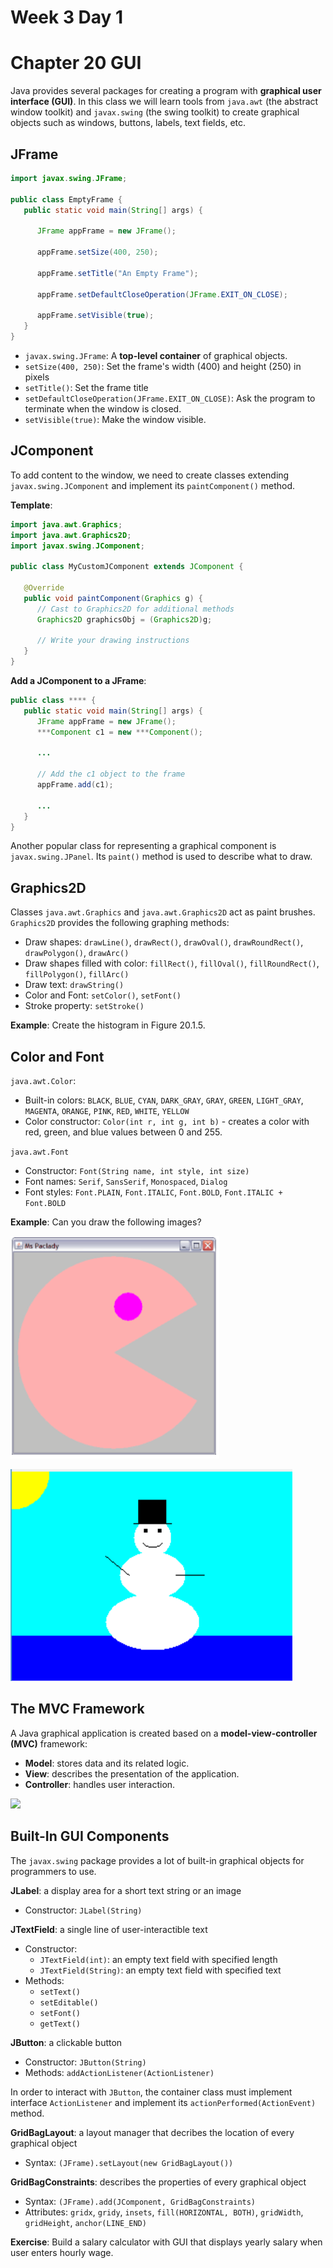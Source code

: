 # Week 3 Day 1
# Chapter 20 GUI

Java provides several packages for creating a program with **graphical user interface (GUI)**. In this class we will learn tools from `java.awt` (the abstract window toolkit) and `javax.swing` (the swing toolkit) to create graphical objects such as windows, buttons, labels, text fields, etc.

## JFrame
```java
import javax.swing.JFrame;

public class EmptyFrame {
   public static void main(String[] args) {

      JFrame appFrame = new JFrame();

      appFrame.setSize(400, 250);

      appFrame.setTitle("An Empty Frame");
      
      appFrame.setDefaultCloseOperation(JFrame.EXIT_ON_CLOSE);
      
      appFrame.setVisible(true);
   }
}
```
- `javax.swing.JFrame`: A **top-level container** of graphical objects.
- `setSize(400, 250)`: Set the frame's width (400) and height (250) in pixels
- `setTitle()`: Set the frame title
- `setDefaultCloseOperation(JFrame.EXIT_ON_CLOSE)`: Ask the program to terminate when the window is closed.
- `setVisible(true)`: Make the window visible.

## JComponent
To add content to the window, we need to create classes extending `javax.swing.JComponent` and implement its `paintComponent()` method.

**Template**:

```java
import java.awt.Graphics;
import java.awt.Graphics2D;
import javax.swing.JComponent;

public class MyCustomJComponent extends JComponent {

   @Override
   public void paintComponent(Graphics g) {
      // Cast to Graphics2D for additional methods
      Graphics2D graphicsObj = (Graphics2D)g;

      // Write your drawing instructions
   }
}
```

**Add a JComponent to a JFrame**:

```java
public class **** {
   public static void main(String[] args) {
      JFrame appFrame = new JFrame();
      ***Component c1 = new ***Component();
      
      ...
      
      // Add the c1 object to the frame
      appFrame.add(c1);
      
      ...
   }
}
```

Another popular class for representing a graphical component is `javax.swing.JPanel`. Its `paint()` method is used to describe what to draw.

## Graphics2D
Classes `java.awt.Graphics` and `java.awt.Graphics2D` act as paint brushes. `Graphics2D` provides the following graphing methods:
- Draw shapes: `drawLine()`, `drawRect()`, `drawOval()`, `drawRoundRect()`, `drawPolygon()`, `drawArc()`
- Draw shapes filled with color: `fillRect()`, `fillOval()`, `fillRoundRect()`, `fillPolygon()`, `fillArc()`
- Draw text: `drawString()`
- Color and Font: `setColor()`, `setFont()`
- Stroke property: `setStroke()`

**Example**: Create the histogram in Figure 20.1.5.

## Color and Font
`java.awt.Color`:
- Built-in colors: `BLACK`, `BLUE`, `CYAN`, `DARK_GRAY`, `GRAY`, `GREEN`, `LIGHT_GRAY`, `MAGENTA`, `ORANGE`, `PINK`, `RED`, `WHITE`, `YELLOW`
- Color constructor: `Color(int r, int g, int b)` - creates a color with red, green, and blue values between 0 and 255.

`java.awt.Font`
- Constructor: `Font(String name, int style, int size)`
- Font names: `Serif`, `SansSerif`, `Monospaced`, `Dialog`
- Font styles: `Font.PLAIN`, `Font.ITALIC`, `Font.BOLD`, `Font.ITALIC + Font.BOLD`

**Example**: Can you draw the following images?

![Pac Man](img/Week3Day3_PacMan.png)


![Snowman](img/Week3Day3_SnowMan.png)

## The MVC Framework
A Java graphical application is created based on a **model-view-controller (MVC)** framework:
- **Model**: stores data and its related logic.
- **View**: describes the presentation of the application.
- **Controller**: handles user interaction.

<img src="https://upload.wikimedia.org/wikipedia/commons/thumb/a/a0/MVC-Process.svg/1200px-MVC-Process.svg.png" width="600">

## Built-In GUI Components

The `javax.swing` package provides a lot of built-in graphical objects for programmers to use.

**JLabel**: a display area for a short text string or an image
- Constructor: `JLabel(String)`

**JTextField**: a single line of user-interactible text
- Constructor:
   - `JTextField(int)`: an empty text field with specified length
   - `JTextField(String)`: an empty text field with specified text
- Methods:
   - `setText()`
   - `setEditable()`
   - `setFont()`
   - `getText()`

**JButton**: a clickable button
- Constructor: `JButton(String)`
- Methods: `addActionListener(ActionListener)`

In order to interact with `JButton`, the container class must implement interface `ActionListener` and implement its `actionPerformed(ActionEvent)` method.

**GridBagLayout**: a layout manager that decribes the location of every graphical object
- Syntax: `(JFrame).setLayout(new GridBagLayout())`

**GridBagConstraints**: describes the properties of every graphical object
- Syntax: `(JFrame).add(JComponent, GridBagConstraints)`
- Attributes: `gridx`, `gridy`, `insets`, `fill(HORIZONTAL, BOTH)`, `gridWidth`, `gridHeight`, `anchor(LINE_END)`

**Exercise**: Build a salary calculator with GUI that displays yearly salary when user enters hourly wage.

